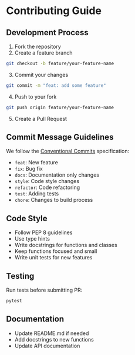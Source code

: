 # Contributing Guide

## Development Process

1. Fork the repository
2. Create a feature branch

```bash
git checkout -b feature/your-feature-name
```

3. Commit your changes

```bash
git commit -m "feat: add some feature"
```

4. Push to your fork

```bash
git push origin feature/your-feature-name
```

5. Create a Pull Request

## Commit Message Guidelines

We follow the [Conventional Commits](https://www.conventionalcommits.org/) specification:

- `feat`: New feature
- `fix`: Bug fix
- `docs`: Documentation only changes
- `style`: Code style changes
- `refactor`: Code refactoring
- `test`: Adding tests
- `chore`: Changes to build process

## Code Style

- Follow PEP 8 guidelines
- Use type hints
- Write docstrings for functions and classes
- Keep functions focused and small
- Write unit tests for new features

## Testing

Run tests before submitting PR:

```bash
pytest
```

## Documentation

- Update README.md if needed
- Add docstrings to new functions
- Update API documentation 